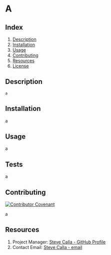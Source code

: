 # A 

## Index

1. [Description](#description)
2. [Installation](#installation)
3. [Usage](#usage)
4. [Contributing](#contributing)
5. [Resources](#resources)
6. [License](#license)


## Description

```
a 
```

## Installation

a

## Usage

a

## Tests

a

## Contributing
[![Contributor Covenant](https://img.shields.io/badge/Contributor%20Covenant-2.1-4baaaa.svg)](code_of_conduct.md)

a

## Resources

1. Project Manager: [Steve Calla - GitHub Profile](https://github.com/a)
2. Contact Email: [Steve Calla - email](a)